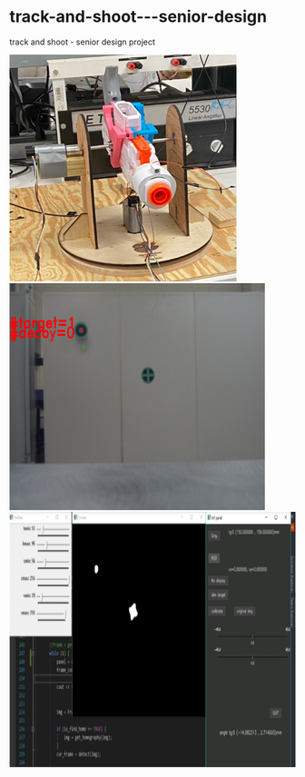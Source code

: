 # track-and-shoot---senior-design
track and shoot - senior design project


<img src="/img/gun.png" width="400" height="400"> <img src="/img/cv_detect_res.png" width="450" height="400">
<img src="/img/cv_subsys.png" width="900" height="450">

